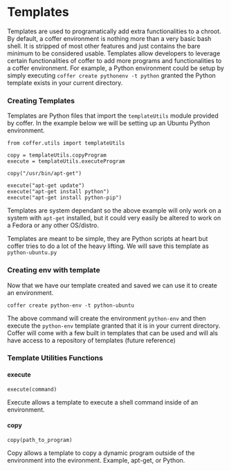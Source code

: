 Templates
=========

Templates are used to programatically add extra functionalities to a chroot. By default, a coffer environment is nothing more than a very basic bash shell. It is stripped
of most other features and just contains the bare minimum to be considered usable. Templates allow developers to leverage certain functionalities of coffer to add more
programs and functionalities to a coffer environment. For example, a Python environment could be setup by simply executing `coffer create pythonenv -t python` granted
the Python template exists in your current directory.

### Creating Templates

Templates are Python files that import the `templateUtils` module provided by coffer. In the example below we will be setting up an Ubuntu Python environment.

```
from coffer.utils import templateUtils

copy = templateUtils.copyProgram
execute = templateUtils.executeProgram

copy("/usr/bin/apt-get")

execute("apt-get update")
execute("apt-get install python")
execute("apt-get install python-pip")
```

Templates are system dependant so the above example will only work on a system with `apt-get` installed, but it could very easily be altered to work on a Fedora or 
any other OS/distro.

Templates are meant to be simple, they are Python scripts at heart but coffer tries to do a lot of the heavy lifting. We will save this template as `python-ubuntu.py`

### Creating env with template

Now that we have our template created and saved we can use it to create an environment.

`coffer create python-env -t python-ubuntu`

The above command will create the environment `python-env` and then execute the `python-env` template granted that it is in your current directory. Coffer will come with
a few built in templates that can be used and will als have access to a repository of templates (future reference)

### Template Utilities Functions

#### execute

`execute(command)`

Execute allows a template to execute a shell command inside of an environment.

#### copy 

`copy(path_to_program)`

Copy allows a template to copy a dynamic program outside of the environment into the evironment. Example, apt-get, or Python.
